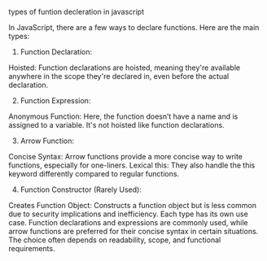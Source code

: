 types of funtion decleration in javascript

In JavaScript, there are a few ways to declare functions. Here are the main types:

1. Function Declaration:

<!-- function greet() {
    return "Hello!";
} -->

Hoisted: Function declarations are hoisted, meaning they're available anywhere in the scope they're declared in, even before the actual declaration.

2. Function Expression:

<!-- const greet = function() {
    return "Hello!";
}; -->

Anonymous Function: Here, the function doesn’t have a name and is assigned to a variable. It's not hoisted like function declarations.

3. Arrow Function:
<!-- const greet = () => { 
    return "Hello!";
}; -->

Concise Syntax: Arrow functions provide a more concise way to write functions, especially for one-liners.
Lexical this: They also handle the this keyword differently compared to regular functions.

4. Function Constructor (Rarely Used):

<!-- const greet = new Function('return "Hello!"'); -->

Creates Function Object: Constructs a function object but is less common due to security implications and inefficiency.
Each type has its own use case. Function declarations and expressions are commonly used, while arrow functions are preferred for their concise syntax in certain situations. The choice often depends on readability, scope, and functional requirements.